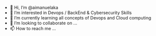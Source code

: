 - 👋 Hi, I’m @aimanuelaka
- 👀 I’m interested in Devops / BackEnd & Cybersecurity Skills
- 🌱 I’m currently learning all concepts of Devops and Cloud computing
- 💞️ I’m looking to collaborate on ...
- 📫 How to reach me ...

<!---
aimanuelaka/aimanuelaka is a ✨ special ✨ repository because its `README.md` (this file) appears on your GitHub profile.
You can click the Preview link to take a look at your changes.
--->
